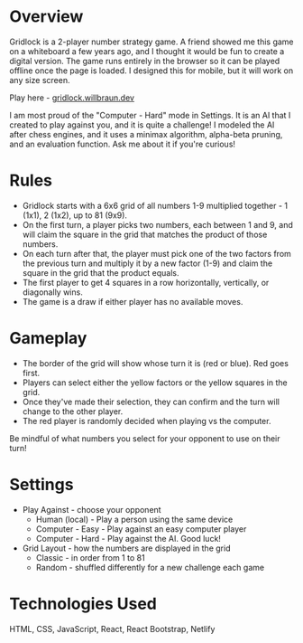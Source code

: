 # Overview

Gridlock is a 2-player number strategy game. A friend showed me this game on a whiteboard a few years ago, and I thought it would be fun to create a digital version. The game runs entirely in the browser so it can be played offline once the page is loaded. I designed this for mobile, but it will work on any size screen.

Play here - [gridlock.willbraun.dev](https://gridlock.willbraun.dev)

I am most proud of the "Computer - Hard" mode in Settings. It is an AI that I created to play against you, and it is quite a challenge! I modeled the AI after chess engines, and it uses a minimax algorithm, alpha-beta pruning, and an evaluation function. Ask me about it if you're curious!

# Rules

-   Gridlock starts with a 6x6 grid of all numbers 1-9 multiplied together - 1 (1x1), 2 (1x2), up to 81 (9x9).
-   On the first turn, a player picks two numbers, each between 1 and 9, and will claim the square in the grid that matches the product of those numbers.
-   On each turn after that, the player must pick one of the two factors from the previous turn and multiply it by a new factor (1-9) and claim the square in the grid that the product equals.
-   The first player to get 4 squares in a row horizontally, vertically, or diagonally wins.
-   The game is a draw if either player has no available moves.

# Gameplay

-   The border of the grid will show whose turn it is (red or blue). Red goes first.
-   Players can select either the yellow factors or the yellow squares in the grid.
-   Once they've made their selection, they can confirm and the turn will change to the other player.
-   The red player is randomly decided when playing vs the computer.

Be mindful of what numbers you select for your opponent to use on their turn!

# Settings

-   Play Against - choose your opponent
    -   Human (local) - Play a person using the same device
    -   Computer - Easy - Play against an easy computer player
    -   Computer - Hard - Play against the AI. Good luck!
-   Grid Layout - how the numbers are displayed in the grid
    -   Classic - in order from 1 to 81
    -   Random - shuffled differently for a new challenge each game

# Technologies Used

HTML, CSS, JavaScript, React, React Bootstrap, Netlify

